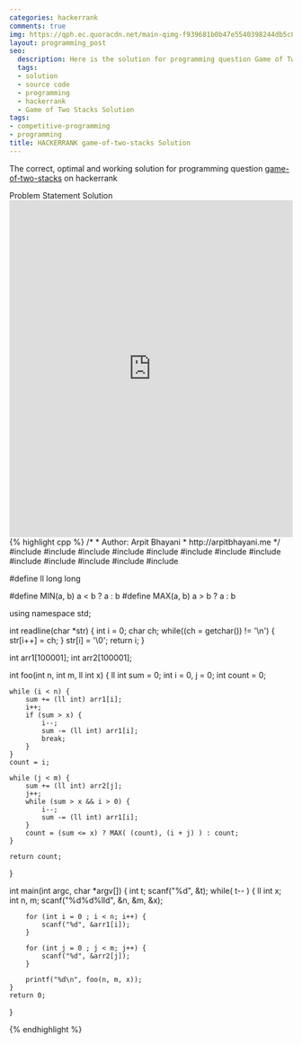 ```yaml
---
categories: hackerrank
comments: true
img: https://qph.ec.quoracdn.net/main-qimg-f939681b0b47e5540398244db5c8966f?convert_to_webp=true
layout: programming_post
seo:
  description: Here is the solution for programming question Game of Two Stacks on hackerrank
  tags:
  - solution
  - source code
  - programming
  - hackerrank
  - Game of Two Stacks Solution
tags:
- competitive-programming
- programming
title: HACKERRANK game-of-two-stacks Solution
---
```

The correct, optimal and working solution for programming question [game-of-two-stacks](https://www.hackerrank.com/challenges/game-of-two-stacks) on hackerrank

<div class="ui secondary pointing large menu">
  <a class="grey item" data-tab="problem-statement">
    Problem Statement
  </a>
  <a class="active item grey" data-tab="solution">
    Solution
  </a>
</div>
<div class="ui bottom attached tab" data-tab="problem-statement">
    <iframe src="https://www.hackerrank.com/challenges/game-of-two-stacks" width="100%" height="600px" style="overflow: scroll; border: none;"></iframe>
</div>
<div class="ui bottom attached active tab" data-tab="solution">
{% highlight cpp %}
/*
 *  Author: Arpit Bhayani
 *  http://arpitbhayani.me
 */
#include <cmath>
#include <cstdio>
#include <cstdlib>
#include <climits>
#include <deque>
#include <iostream>
#include <list>
#include <limits>
#include <map>
#include <queue>
#include <set>
#include <stack>
#include <vector>

#define ll long long

#define MIN(a, b) a < b ? a : b
#define MAX(a, b) a > b ? a : b

using namespace std;

int readline(char *str) {
    int i = 0;
    char ch;
    while((ch = getchar()) != '\n') {
        str[i++] = ch;
    }
    str[i] = '\0';
    return i;
}

int arr1[100001];
int arr2[100001];

int foo(int n, int m, ll int x) {
    ll int sum = 0;
    int i = 0, j = 0;
    int count = 0;

    while (i < n) {
        sum += (ll int) arr1[i];
        i++;
        if (sum > x) {
            i--;
            sum -= (ll int) arr1[i];
            break;
        }
    }
    count = i;

    while (j < m) {
        sum += (ll int) arr2[j];
        j++;
        while (sum > x && i > 0) {
            i--;
            sum -= (ll int) arr1[i];
        }
        count = (sum <= x) ? MAX( (count), (i + j) ) : count;
    }

    return count;
}

int main(int argc, char *argv[]) {
    int t;
    scanf("%d", &t);
    while( t-- ) {
        ll int x;
        int n, m;
        scanf("%d%d%lld", &n, &m, &x);

        for (int i = 0 ; i < n; i++) {
            scanf("%d", &arr1[i]);
        }

        for (int j = 0 ; j < m; j++) {
            scanf("%d", &arr2[j]);
        }

        printf("%d\n", foo(n, m, x));
    }
    return 0;
}

{% endhighlight %}
</div>
